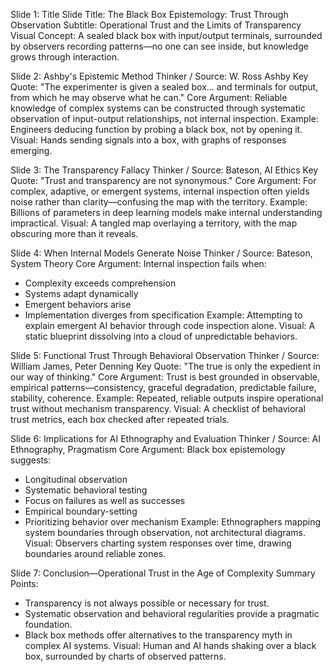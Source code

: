Slide 1: Title Slide
Title: The Black Box Epistemology: Trust Through Observation
Subtitle: Operational Trust and the Limits of Transparency
Visual Concept: A sealed black box with input/output terminals, surrounded by observers recording patterns—no one can see inside, but knowledge grows through interaction.

Slide 2: Ashby's Epistemic Method
Thinker / Source: W. Ross Ashby
Key Quote: "The experimenter is given a sealed box... and terminals for output, from which he may observe what he can."
Core Argument: Reliable knowledge of complex systems can be constructed through systematic observation of input-output relationships, not internal inspection.
Example: Engineers deducing function by probing a black box, not by opening it.
Visual: Hands sending signals into a box, with graphs of responses emerging.

Slide 3: The Transparency Fallacy
Thinker / Source: Bateson, AI Ethics
Key Quote: "Trust and transparency are not synonymous."
Core Argument: For complex, adaptive, or emergent systems, internal inspection often yields noise rather than clarity—confusing the map with the territory.
Example: Billions of parameters in deep learning models make internal understanding impractical.
Visual: A tangled map overlaying a territory, with the map obscuring more than it reveals.

Slide 4: When Internal Models Generate Noise
Thinker / Source: Bateson, System Theory
Core Argument: Internal inspection fails when:
- Complexity exceeds comprehension
- Systems adapt dynamically
- Emergent behaviors arise
- Implementation diverges from specification
Example: Attempting to explain emergent AI behavior through code inspection alone.
Visual: A static blueprint dissolving into a cloud of unpredictable behaviors.

Slide 5: Functional Trust Through Behavioral Observation
Thinker / Source: William James, Peter Denning
Key Quote: "The true is only the expedient in our way of thinking."
Core Argument: Trust is best grounded in observable, empirical patterns—consistency, graceful degradation, predictable failure, stability, coherence.
Example: Repeated, reliable outputs inspire operational trust without mechanism transparency.
Visual: A checklist of behavioral trust metrics, each box checked after repeated trials.

Slide 6: Implications for AI Ethnography and Evaluation
Thinker / Source: AI Ethnography, Pragmatism
Core Argument: Black box epistemology suggests:
- Longitudinal observation
- Systematic behavioral testing
- Focus on failures as well as successes
- Empirical boundary-setting
- Prioritizing behavior over mechanism
Example: Ethnographers mapping system boundaries through observation, not architectural diagrams.
Visual: Observers charting system responses over time, drawing boundaries around reliable zones.

Slide 7: Conclusion—Operational Trust in the Age of Complexity
Summary Points:
- Transparency is not always possible or necessary for trust.
- Systematic observation and behavioral regularities provide a pragmatic foundation.
- Black box methods offer alternatives to the transparency myth in complex AI systems.
Visual: Human and AI hands shaking over a black box, surrounded by charts of observed patterns.
